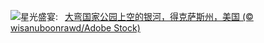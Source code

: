 ![](https://www.bing.com/th?id=OHR.BigBendMilkyWay_ZH-CN7709015605_UHD.jpg&w=1000)星光盛宴:&nbsp;&ensp;[大弯国家公园上空的银河，得克萨斯州，美国 (© wisanuboonrawd/Adobe Stock)](https://www.bing.com/th?id=OHR.BigBendMilkyWay_ZH-CN7709015605_UHD.jpg)
<br><br/>
